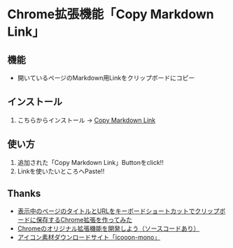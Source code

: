 Chrome拡張機能「Copy Markdown Link」
===

機能
---
- 開いているページのMarkdown用Linkをクリップボードにコピー

インストール
---
1. こちらからインストール → [Copy Markdown Link](https://chrome.google.com/webstore/developer/dashboard/g10532610733867516302?hl=ja&gl=JP)


使い方
---
1. 追加された「Copy Markdown Link」Buttonをclick!!
1. Linkを使いたいところへPaste!!


Thanks
---
- [表示中のページのタイトルとURLをキーボードショートカットでクリップボードに保存するChrome拡張を作ってみた](https://qiita.com/satake_masaki/items/def09ca51731efa2826f)
- [Chromeのオリジナル拡張機能を開発しよう（ソースコードあり）](https://liginc.co.jp/web/tool/browser/163575)
- [アイコン素材ダウンロードサイト「icooon-mono」](http://icooon-mono.com/)